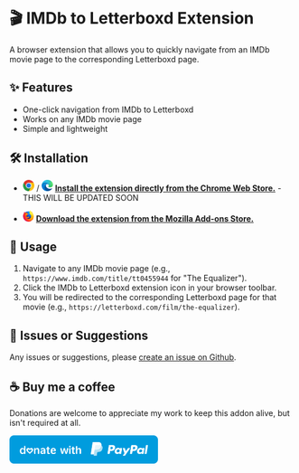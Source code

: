 # :clapper: IMDb to Letterboxd Extension

A browser extension that allows you to quickly navigate from an IMDb movie page to the corresponding Letterboxd page.

## :sparkles: Features

- One-click navigation from IMDb to Letterboxd
- Works on any IMDb movie page
- Simple and lightweight

## :hammer_and_wrench: Installation

- <img src="img/chrome-icon.png" height="20"> / <img src="img/edge-icon.png" height="20">  **[Install the extension directly from the Chrome Web Store.](https://chrome.google.com/webstore/)** - THIS WILL BE UPDATED SOON

- <img src="img/firefox-icon.png" height="20"> **[Download the extension from the Mozilla Add-ons Store.](https://addons.mozilla.org/sv-SE/firefox/addon/imdb-to-letterboxd/)**

## :movie_camera: Usage

1. Navigate to any IMDb movie page (e.g., `https://www.imdb.com/title/tt0455944` for "The Equalizer").
2. Click the IMDb to Letterboxd extension icon in your browser toolbar.
3. You will be redirected to the corresponding Letterboxd page for that movie (e.g., `https://letterboxd.com/film/the-equalizer`).

## :mega: Issues or Suggestions
Any issues or suggestions, please [create an issue on Github](https://github.com/bellmano/imdb-to-letterboxd_webextension/issues).

## :coffee: Buy me a coffee
Donations are welcome to appreciate my work to keep this addon alive, but isn't required at all.

<!-- PayPal icon/button is used from this GitHub repo: https://github.com/andreostrovsky/donate-with-paypal -->
<a href="https://www.paypal.me/bellmano1"><img src="img/paypal.svg" height="50"></a>
